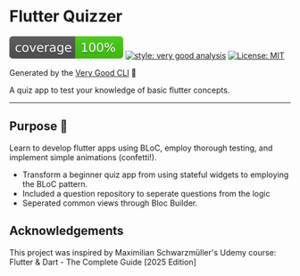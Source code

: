 # Flutter Quizzer

![coverage][coverage_badge]
[![style: very good analysis][very_good_analysis_badge]][very_good_analysis_link]
[![License: MIT][license_badge]][license_link]

Generated by the [Very Good CLI][very_good_cli_link] 🤖

A quiz app to test your knowledge of basic flutter concepts.

---

## Purpose 🚀
Learn to develop flutter apps using BLoC, employ thorough testing, and implement simple animations (confetti!).
* Transform a beginner quiz app from using stateful widgets to employing the BLoC pattern.
* Included a question repository to seperate questions from the logic
* Seperated common views through Bloc Builder.

## Acknowledgements
This project was inspired by Maximilian Schwarzmüller's Udemy course: 
Flutter & Dart - The Complete Guide [2025 Edition]




[coverage_badge]: coverage_badge.svg
[flutter_localizations_link]: https://api.flutter.dev/flutter/flutter_localizations/flutter_localizations-library.html
[internationalization_link]: https://flutter.dev/docs/development/accessibility-and-localization/internationalization
[license_badge]: https://img.shields.io/badge/license-MIT-blue.svg
[license_link]: https://opensource.org/licenses/MIT
[very_good_analysis_badge]: https://img.shields.io/badge/style-very_good_analysis-B22C89.svg
[very_good_analysis_link]: https://pub.dev/packages/very_good_analysis
[very_good_cli_link]: https://github.com/VeryGoodOpenSource/very_good_cli

